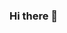 ### Hi there 👋

<!--
**ZahidMasood88/ZahidMasood88** is a ✨ _special_ ✨ repository because its `README.md` (this file) appears on your GitHub profile.

Here are some ideas to get you started:

- 🔭 I’m currently working on ... Climate Change
- 🌱 I’m currently learning ... GIS, Python
- 👯 I’m looking to collaborate on ... Environment
- 🤔 I’m looking for help with ... Friend
- 💬 Ask me about ... my projects
- 📫 How to reach me: ... zahid_masd88@yahoo.com
- 😄 Pronouns: ...
- ⚡ Fun fact: ...
-->
